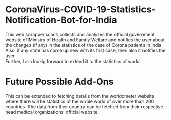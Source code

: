   # CoronaVirus-COVID-19-Statistics-Notification-Bot-for-India    

This web scrapper scans,collects and analyzes the official government website of Ministry of Health and Family Welfare and notifies the user about the changes (if any) in the statistics of the case of Corona patients in India.    
Also, if any state has come up new with its first case, then also it notifies the user.      
Further, I am lookig forward to extend it to the statistics of world.

  
# Future Possible Add-Ons    
   
This can be extended to fetching details from the worldometer website where there will be statistics of the whole world of over more than 200 countries. The data from their country can be fetched from their respective head medical organizations' official website.

